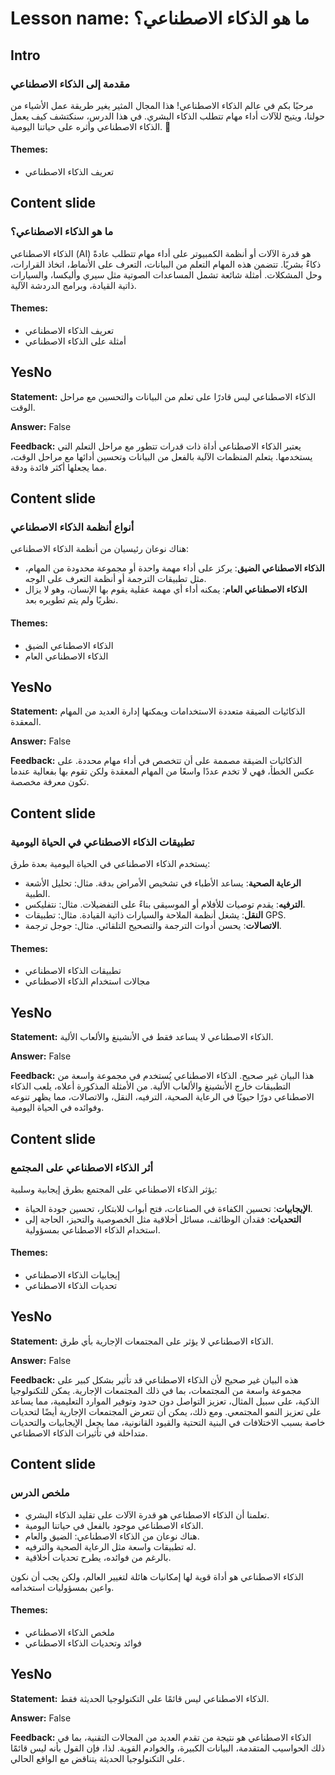 # Lesson name: ما هو الذكاء الاصطناعي؟

## Intro

### مقدمة إلى الذكاء الاصطناعي

مرحبًا بكم في عالم الذكاء الاصطناعي! هذا المجال المثير يغير طريقة عمل الأشياء من حولنا، ويتيح للآلات أداء مهام تتطلب الذكاء البشري. في هذا الدرس، سنكتشف كيف يعمل الذكاء الاصطناعي وأثره على حياتنا اليومية. 🌟

#### **Themes:**
- تعريف الذكاء الاصطناعي

## Content slide

### ما هو الذكاء الاصطناعي؟

الذكاء الاصطناعي (AI) هو قدرة الآلات أو أنظمة الكمبيوتر على أداء مهام تتطلب عادةً ذكاءً بشريًا. تتضمن هذه المهام التعلم من البيانات، التعرف على الأنماط، اتخاذ القرارات، وحل المشكلات. أمثلة شائعة تشمل المساعدات الصوتية مثل سيري وأليكسا، والسيارات ذاتية القيادة، وبرامج الدردشة الآلية.

#### **Themes:**
- تعريف الذكاء الاصطناعي
- أمثلة على الذكاء الاصطناعي

## YesNo

**Statement:** الذكاء الاصطناعي ليس قادرًا على تعلم من البيانات والتحسين مع مراحل الوقت.

**Answer:** False

**Feedback:**
يعتبر الذكاء الاصطناعي أداة ذات قدرات تتطور مع مراحل التعلم التي يستخدمها. يتعلم المنظمات الآلية بالفعل من البيانات وتحسين أدائها مع مراحل الوقت، مما يجعلها أكثر فائدة ودقة.


## Content slide

### أنواع أنظمة الذكاء الاصطناعي

هناك نوعان رئيسيان من أنظمة الذكاء الاصطناعي:
- **الذكاء الاصطناعي الضيق**: يركز على أداء مهمة واحدة أو مجموعة محدودة من المهام، مثل تطبيقات الترجمة أو أنظمة التعرف على الوجه.
- **الذكاء الاصطناعي العام**: يمكنه أداء أي مهمة عقلية يقوم بها الإنسان، وهو لا يزال نظريًا ولم يتم تطويره بعد.

#### **Themes:**
- الذكاء الاصطناعي الضيق
- الذكاء الاصطناعي العام

## YesNo

**Statement:** الذكائيات الضيقة متعددة الاستخدامات ويمكنها إدارة العديد من المهام المعقدة.

**Answer:** False

**Feedback:**
الذكائيات الضيقة مصممة على أن تتخصص في أداء مهام محددة. على عكس الخطأ، فهي لا تخدم عددًا واسعًا من المهام المعقدة ولكن تقوم بها بفعالية عندما تكون معرفة مخصصة.


## Content slide

### تطبيقات الذكاء الاصطناعي في الحياة اليومية

يستخدم الذكاء الاصطناعي في الحياة اليومية بعدة طرق:
- **الرعاية الصحية**: يساعد الأطباء في تشخيص الأمراض بدقة. مثال: تحليل الأشعة الطبية.
- **الترفيه**: يقدم توصيات للأفلام أو الموسيقى بناءً على التفضيلات. مثال: نتفليكس.
- **النقل**: يشغل أنظمة الملاحة والسيارات ذاتية القيادة. مثال: تطبيقات GPS.
- **الاتصالات**: يحسن أدوات الترجمة والتصحيح التلقائي. مثال: جوجل ترجمة.

#### **Themes:**
- تطبيقات الذكاء الاصطناعي
- مجالات استخدام الذكاء الاصطناعي

## YesNo

**Statement:** الذكاء الاصطناعي لا يساعد فقط في الأنشينغ والألعاب الألية.

**Answer:** False

**Feedback:**
هذا البيان غير صحيح. الذكاء الاصطناعي يُستخدم في مجموعة واسعة من التطبيقات خارج الأنشينغ والألعاب الألية. من الأمثلة المذكورة أعلاه، يلعب الذكاء الاصطناعي دورًا حيويًا في الرعاية الصحية، الترفيه، النقل، والاتصالات، مما يظهر تنوعه وفوائده في الحياة اليومية.


## Content slide

### أثر الذكاء الاصطناعي على المجتمع

يؤثر الذكاء الاصطناعي على المجتمع بطرق إيجابية وسلبية:
- **الإيجابيات**: تحسين الكفاءة في الصناعات، فتح أبواب للابتكار، تحسين جودة الحياة.
- **التحديات**: فقدان الوظائف، مسائل أخلاقية مثل الخصوصية والتحيز، الحاجة إلى استخدام الذكاء الاصطناعي بمسؤولية.

#### **Themes:**
- إيجابيات الذكاء الاصطناعي
- تحديات الذكاء الاصطناعي

## YesNo

**Statement:** الذكاء الاصطناعي لا يؤثر على المجتمعات الإجارية بأي طرق.

**Answer:** False

**Feedback:**
هذه البيان غير صحيح لأن الذكاء الاصطناعي قد تأثير بشكل كبير على مجموعة واسعة من المجتمعات، بما في ذلك المجتمعات الإجارية. يمكن للتكنولوجيا الذكية، على سبيل المثال، تعزيز التواصل دون حدود وتوفير الموارد التعليمية، مما يساعد على تعزيز النمو المجتمعي. ومع ذلك، يمكن أن تتعرض المجتمعات الإجارية أيضًا لتحديات خاصة بسبب الاختلافات في البنية التحتية والقيود القانونية، مما يجعل الإيجابيات والتحديات متداخلة في تأثيرات الذكاء الاصطناعي.


## Content slide

### ملخص الدرس

- تعلمنا أن الذكاء الاصطناعي هو قدرة الآلات على تقليد الذكاء البشري.
- الذكاء الاصطناعي موجود بالفعل في حياتنا اليومية.
- هناك نوعان من الذكاء الاصطناعي: الضيق والعام.
- له تطبيقات واسعة مثل الرعاية الصحية والترفيه.
- بالرغم من فوائده، يطرح تحديات أخلاقية.

الذكاء الاصطناعي هو أداة قوية لها إمكانيات هائلة لتغيير العالم، ولكن يجب أن نكون واعين بمسؤوليات استخدامه.

#### **Themes:**
- ملخص الذكاء الاصطناعي
- فوائد وتحديات الذكاء الاصطناعي

## YesNo

**Statement:** الذكاء الاصطناعي ليس قائمًا على التكنولوجيا الحديثة فقط.

**Answer:** False

**Feedback:**
الذكاء الاصطناعي هو نتيجة من تقدم العديد من المجالات التقنية، بما في ذلك الحواسيب المتقدمة، البيانات الكبيرة، والخوادم القوية. لذا، فإن القول بأنه ليس قائمًا على التكنولوجيا الحديثة يتناقض مع الواقع الحالي.

